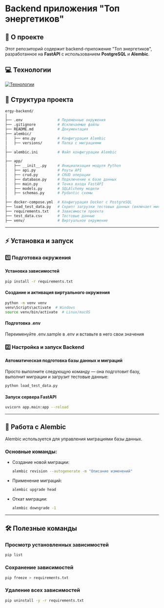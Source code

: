 # Backend приложения "Топ энергетиков"

## 🚀 О проекте

Этот репозиторий содержит backend-приложение "Топ энергетиков", разработанное на **FastAPI** с использованием **PostgreSQL** и **Alembic**.

## 💻 Технологии

[![Технологии](https://skillicons.dev/icons?i=fastapi,py,postgres)](https://skillicons.dev)

## 📂 Структура проекта

```sh
ergy-backend/
│
├── .env                # Переменные окружения
├── .gitignore          # Исключаемые файлы
├── README.md           # Документация
├── alembic/
│   ├── env.py          # Конфигурация Alembic
│   ├── versions/       # Папка с миграциями
│
├── alembic.ini         # Файл конфигурации Alembic
│
├── app/
│   ├── __init__.py     # Инициализация модуля Python
│   ├── api.py          # Роуты API
│   ├── crud.py         # CRUD операции
│   ├── database.py     # Подключение к базе данных
│   ├── main.py         # Точка входа FastAPI
│   ├── models.py       # SQLAlchemy модели
│   ├── schemas.py      # Pydantic схемы
│
├── docker-compose.yml  # Конфигурация Docker с PostgreSQL
├── load_test_data.py   # Скрипт загрузки тестовых данных (включает миграции)
├── requirements.txt    # Зависимости проекта
├── test_data.csv       # Тестовые данные
├── venv/               # Виртуальное окружение
```

---

## ⚡ Установка и запуск

### 1️⃣ Подготовка окружения

#### Установка зависимостей
```bash
pip install -r requirements.txt
```

#### Создание и активация виртуального окружения
```bash
python -m venv venv
venv\Scripts\activate  # Windows
source venv/bin/activate  # Linux/macOS
```

#### Подготовка .env
Переименуйте .env.sample в .env и вставьте в него свои значения

### 2️⃣ Настройка и запуск Backend

#### Автоматическая подготовка базы данных и миграций

Просто выполните следующую команду — она подготовит базу, выполнит миграции и загрузит тестовые данные:
```bash
python load_test_data.py
```

#### Запуск сервера FastAPI
```bash
uvicorn app.main:app --reload
```

---

## 📌 Работа с Alembic

Alembic используется для управления миграциями базы данных.

### Основные команды:

- Создание новой миграции:
  ```bash
  alembic revision --autogenerate -m "Описание изменений"
  ```
- Применение миграций:
  ```bash
  alembic upgrade head
  ```
- Откат миграции:
  ```bash
  alembic downgrade -1
  ```

---

## 🛠 Полезные команды

### Просмотр установленных зависимостей
```bash
pip list
```

### Сохранение зависимостей
```bash
pip freeze > requirements.txt
```

### Удаление всех зависимостей
```bash
pip uninstall -y -r requirements.txt
```
